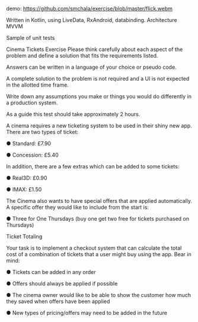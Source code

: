 demo: https://github.com/smchala/exercise/blob/master/flick.webm


 Written in Kotlin, using LiveData, RxAndroid, databinding. Architecture MVVM
 
 Sample of unit tests
 

Cinema Tickets Exercise
Please think carefully about each aspect of the problem and define a solution that fits the requirements listed.

Answers can be written in a language of your choice or pseudo code.

A complete solution to the problem is not required and a UI is not expected in the allotted time frame.

Write down any assumptions you make or things you would do differently in a production system.

As a guide this test should take approximately 2 hours.

A cinema requires a new ticketing system to be used in their shiny new app. There are two types of ticket:

● Standard: £7.90

● Concession: £5.40

In addition, there are a few extras which can be added to some tickets:

● Real3D: £0.90

● IMAX: £1.50

The Cinema also wants to have special offers that are applied automatically. A specific offer they would like to include from the start is:

● Three for One Thursdays (buy one get two free for tickets purchased on Thursdays)

Ticket Totaling

Your task is to implement a checkout system that can calculate the total cost of a combination of tickets that a user might buy using the app. Bear in mind:

● Tickets can be added in any order

● Offers should always be applied if possible

● The cinema owner would like to be able to show the customer how much they saved when offers have been applied

● New types of pricing/offers may need to be added in the future
